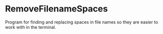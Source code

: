 # RemoveFilenameSpaces
 Program for finding and replacing spaces in file names so they are easier to work with in the terminal.
